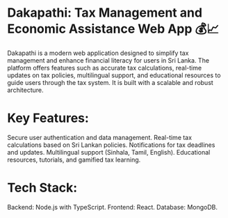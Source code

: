 # Dakapathi: Tax Management and Economic Assistance Web App 💰📈

Dakapathi is a modern web application designed to simplify tax management and enhance financial literacy for users in Sri Lanka. The platform offers features such as accurate tax calculations, real-time updates on tax policies, multilingual support, and educational resources to guide users through the tax system. It is built with a scalable and robust architecture.

# Key Features:

Secure user authentication and data management.
Real-time tax calculations based on Sri Lankan policies.
Notifications for tax deadlines and updates.
Multilingual support (Sinhala, Tamil, English).
Educational resources, tutorials, and gamified tax learning.

# Tech Stack:
Backend: Node.js with TypeScript.
Frontend: React.
Database: MongoDB.
